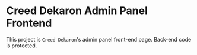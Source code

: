 # Creed Dekaron Admin Panel Frontend

This project is `Creed Dekaron`'s admin panel front-end page. Back-end code is protected.
            